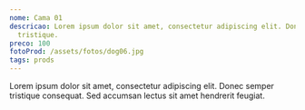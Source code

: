 ```yaml
---
nome: Cama 01
descricao: Lorem ipsum dolor sit amet, consectetur adipiscing elit. Donec semper
  tristique.
preco: 100
fotoProd: /assets/fotos/dog06.jpg
tags: prods
---
```


Lorem ipsum dolor sit amet, consectetur adipiscing elit. Donec semper tristique consequat. Sed accumsan lectus sit amet hendrerit feugiat.
